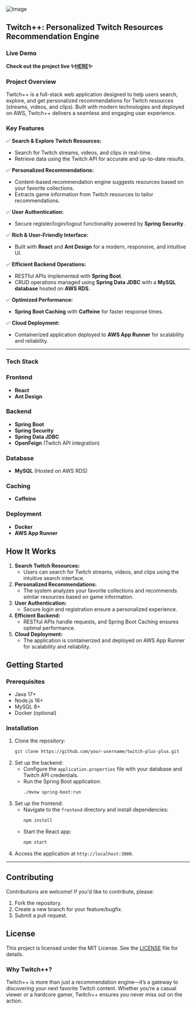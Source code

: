 ![Image](https://github.com/user-attachments/assets/796c83d4-17a0-47b4-a229-907892ed3722)
## **Twitch++: Personalized Twitch Resources Recommendation Engine**  
### **Live Demo**
 **Check out the project live ✨[HERE](https://ipp8hdhxi4.us-east-2.awsapprunner.com/)✨** 

### **Project Overview**  
Twitch++ is a full-stack web application designed to help users search, explore, and get personalized recommendations for Twitch resources (streams, videos, and clips). Built with modern technologies and deployed on AWS, Twitch++ delivers a seamless and engaging user experience.  

### **Key Features**  
✅ **Search & Explore Twitch Resources:**  
   - Search for Twitch streams, videos, and clips in real-time.  
   - Retrieve data using the Twitch API for accurate and up-to-date results.  

✅ **Personalized Recommendations:**  
   - Content-based recommendation engine suggests resources based on your favorite collections.  
   - Extracts game information from Twitch resources to tailor recommendations.  

✅ **User Authentication:**  
   - Secure register/login/logout functionality powered by **Spring Security**.  

✅ **Rich & User-Friendly Interface:**  
   - Built with **React** and **Ant Design** for a modern, responsive, and intuitive UI.  

✅ **Efficient Backend Operations:**  
   - RESTful APIs implemented with **Spring Boot**.  
   - CRUD operations managed using **Spring Data JDBC** with a **MySQL database** hosted on **AWS RDS**.  

✅ **Optimized Performance:**  
   - **Spring Boot Caching** with **Caffeine** for faster response times.  

✅ **Cloud Deployment:**  
   - Containerized application deployed to **AWS App Runner** for scalability and reliability.  
---
### **Tech Stack**  
### **Frontend**  
- **React**  
- **Ant Design**  

### **Backend**  
- **Spring Boot**  
- **Spring Security**  
- **Spring Data JDBC**  
- **OpenFeign** (Twitch API integration)  

### **Database**  
- **MySQL** (Hosted on AWS RDS)  

### **Caching**  
- **Caffeine**  

### **Deployment**  
- **Docker**  
- **AWS App Runner**  

## **How It Works**  
1. **Search Twitch Resources:**  
   - Users can search for Twitch streams, videos, and clips using the intuitive search interface.  
2. **Personalized Recommendations:**  
   - The system analyzes your favorite collections and recommends similar resources based on game information.  
3. **User Authentication:**  
   - Secure login and registration ensure a personalized experience.  
4. **Efficient Backend:**  
   - RESTful APIs handle requests, and Spring Boot Caching ensures optimal performance.  
5. **Cloud Deployment:**  
   - The application is containerized and deployed on AWS App Runner for scalability and reliability.  

## **Getting Started**  
### **Prerequisites**  
- Java 17+  
- Node.js 16+  
- MySQL 8+  
- Docker (optional)  

### **Installation**  
1. Clone the repository:  
   ```bash  
   git clone https://github.com/your-username/twitch-plus-plus.git  
   ```  
2. Set up the backend:  
   - Configure the `application.properties` file with your database and Twitch API credentials.  
   - Run the Spring Boot application:  
     ```bash  
     ./mvnw spring-boot:run  
     ```  
3. Set up the frontend:  
   - Navigate to the `frontend` directory and install dependencies:  
     ```bash  
     npm install  
     ```  
   - Start the React app:  
     ```bash  
     npm start  
     ```  
4. Access the application at `http://localhost:3000`.  

---
## **Contributing**  
Contributions are welcome! If you'd like to contribute, please:  
1. Fork the repository.  
2. Create a new branch for your feature/bugfix.  
3. Submit a pull request.  

## **License**  
This project is licensed under the MIT License. See the [LICENSE](LICENSE) file for details.  

### **Why Twitch++?**  
Twitch++ is more than just a recommendation engine—it’s a gateway to discovering your next favorite Twitch content. Whether you’re a casual viewer or a hardcore gamer, Twitch++ ensures you never miss out on the action.  
